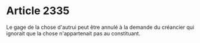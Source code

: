 # Article 2335

Le gage de la chose d'autrui peut être annulé à la demande du créancier qui ignorait que la chose n'appartenait pas au constituant.
